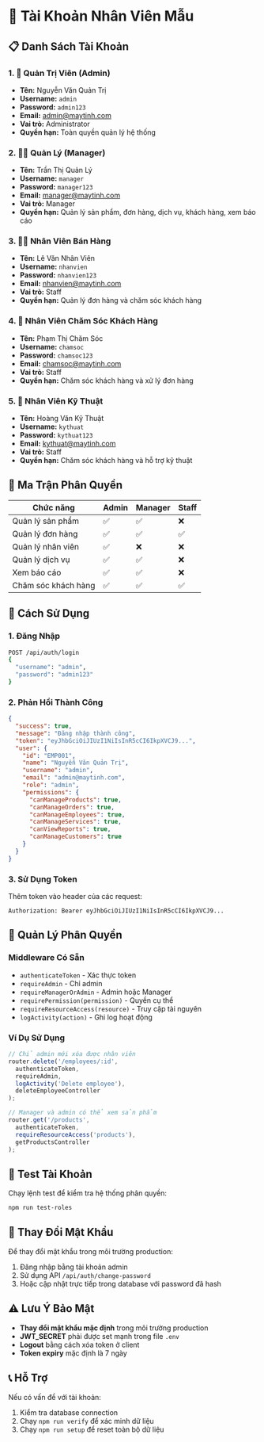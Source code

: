# 👥 Tài Khoản Nhân Viên Mẫu

## 📋 Danh Sách Tài Khoản

### 1. 👑 Quản Trị Viên (Admin)
- **Tên:** Nguyễn Văn Quản Trị
- **Username:** `admin`
- **Password:** `admin123`
- **Email:** admin@maytinh.com
- **Vai trò:** Administrator
- **Quyền hạn:** Toàn quyền quản lý hệ thống

### 2. 👨‍💼 Quản Lý (Manager)
- **Tên:** Trần Thị Quản Lý
- **Username:** `manager`
- **Password:** `manager123`
- **Email:** manager@maytinh.com
- **Vai trò:** Manager
- **Quyền hạn:** Quản lý sản phẩm, đơn hàng, dịch vụ, khách hàng, xem báo cáo

### 3. 👨‍💻 Nhân Viên Bán Hàng
- **Tên:** Lê Văn Nhân Viên
- **Username:** `nhanvien`
- **Password:** `nhanvien123`
- **Email:** nhanvien@maytinh.com
- **Vai trò:** Staff
- **Quyền hạn:** Quản lý đơn hàng và chăm sóc khách hàng

### 4. 💬 Nhân Viên Chăm Sóc Khách Hàng
- **Tên:** Phạm Thị Chăm Sóc
- **Username:** `chamsoc`
- **Password:** `chamsoc123`
- **Email:** chamsoc@maytinh.com
- **Vai trò:** Staff
- **Quyền hạn:** Chăm sóc khách hàng và xử lý đơn hàng

### 5. 🔧 Nhân Viên Kỹ Thuật
- **Tên:** Hoàng Văn Kỹ Thuật
- **Username:** `kythuat`
- **Password:** `kythuat123`
- **Email:** kythuat@maytinh.com
- **Vai trò:** Staff
- **Quyền hạn:** Chăm sóc khách hàng và hỗ trợ kỹ thuật

## 🔐 Ma Trận Phân Quyền

| Chức năng | Admin | Manager | Staff |
|-----------|-------|---------|-------|
| Quản lý sản phẩm | ✅ | ✅ | ❌ |
| Quản lý đơn hàng | ✅ | ✅ | ✅ |
| Quản lý nhân viên | ✅ | ❌ | ❌ |
| Quản lý dịch vụ | ✅ | ✅ | ❌ |
| Xem báo cáo | ✅ | ✅ | ❌ |
| Chăm sóc khách hàng | ✅ | ✅ | ✅ |

## 🚀 Cách Sử Dụng

### 1. Đăng Nhập
```bash
POST /api/auth/login
{
  "username": "admin",
  "password": "admin123"
}
```

### 2. Phản Hồi Thành Công
```json
{
  "success": true,
  "message": "Đăng nhập thành công",
  "token": "eyJhbGciOiJIUzI1NiIsInR5cCI6IkpXVCJ9...",
  "user": {
    "id": "EMP001",
    "name": "Nguyễn Văn Quản Trị",
    "username": "admin",
    "email": "admin@maytinh.com",
    "role": "admin",
    "permissions": {
      "canManageProducts": true,
      "canManageOrders": true,
      "canManageEmployees": true,
      "canManageServices": true,
      "canViewReports": true,
      "canManageCustomers": true
    }
  }
}
```

### 3. Sử Dụng Token
Thêm token vào header của các request:
```
Authorization: Bearer eyJhbGciOiJIUzI1NiIsInR5cCI6IkpXVCJ9...
```

## 🔧 Quản Lý Phân Quyền

### Middleware Có Sẵn
- `authenticateToken` - Xác thực token
- `requireAdmin` - Chỉ admin
- `requireManagerOrAdmin` - Admin hoặc Manager
- `requirePermission(permission)` - Quyền cụ thể
- `requireResourceAccess(resource)` - Truy cập tài nguyên
- `logActivity(action)` - Ghi log hoạt động

### Ví Dụ Sử Dụng
```javascript
// Chỉ admin mới xóa được nhân viên
router.delete('/employees/:id', 
  authenticateToken, 
  requireAdmin, 
  logActivity('Delete employee'),
  deleteEmployeeController
);

// Manager và admin có thể xem sản phẩm
router.get('/products', 
  authenticateToken, 
  requireResourceAccess('products'),
  getProductsController
);
```

## 📝 Test Tài Khoản

Chạy lệnh test để kiểm tra hệ thống phân quyền:
```bash
npm run test-roles
```

## 🔄 Thay Đổi Mật Khẩu

Để thay đổi mật khẩu trong môi trường production:
1. Đăng nhập bằng tài khoản admin
2. Sử dụng API `/api/auth/change-password`
3. Hoặc cập nhật trực tiếp trong database với password đã hash

## ⚠️ Lưu Ý Bảo Mật

- **Thay đổi mật khẩu mặc định** trong môi trường production
- **JWT_SECRET** phải được set mạnh trong file `.env`
- **Logout** bằng cách xóa token ở client
- **Token expiry** mặc định là 7 ngày

## 📞 Hỗ Trợ

Nếu có vấn đề với tài khoản:
1. Kiểm tra database connection
2. Chạy `npm run verify` để xác minh dữ liệu
3. Chạy `npm run setup` để reset toàn bộ dữ liệu
